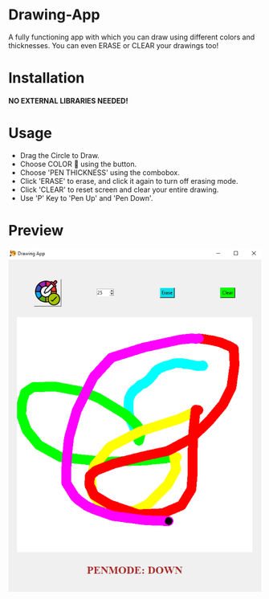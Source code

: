 # Drawing-App
A fully functioning app with which you can draw using different colors and thicknesses. You can even ERASE or CLEAR your drawings too!
# Installation
#### NO EXTERNAL LIBRARIES NEEDED!
# Usage
- Drag the Circle to Draw.
- Choose COLOR 🎨 using the button.
- Choose 'PEN THICKNESS' using the combobox.
- Click 'ERASE' to erase, and click it again to turn off erasing mode.
- Click 'CLEAR' to reset screen and clear your entire drawing.
- Use 'P' Key to 'Pen Up' and 'Pen Down'.
# Preview
<img src="preview.png">
